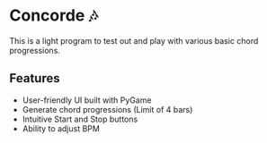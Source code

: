 # Concorde 🎶
This is a light program to test out and play with various basic chord progressions.

## Features

- User-friendly UI built with PyGame 
- Generate chord progressions (Limit of 4 bars)
- Intuitive Start and Stop buttons
- Ability to adjust BPM

  








